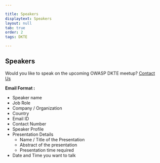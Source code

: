 ```yaml
---

title: Speakers
displaytext: Speakers
layout: null
tab: true
order: 2
tags: DKTE

---
```


## Speakers

Would you like to speak on the upcoming OWASP DKTE meetup? [Contact Us](mailto:owasp@dkte.ac.in)

**Email Format :**

- Speaker name
- Job Role
- Company / Organization
- Country
- Email ID
- Contact Number
- Speaker Profile
- Presentation Details
    - Name / Title of the Presentation
    - Abstract of the presentation
    - Presentation time required
- Date and Time you want to talk
